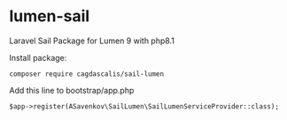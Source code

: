 # lumen-sail
Laravel Sail Package for Lumen 9 with php8.1

Install package:

`composer require cagdascalis/sail-lumen`

Add this line to bootstrap/app.php

`$app->register(ASavenkov\SailLumen\SailLumenServiceProvider::class);`

